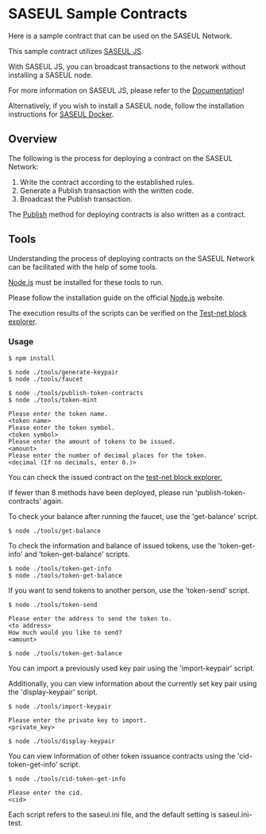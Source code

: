 # SASEUL Sample Contracts

Here is a sample contract that can be used on the SASEUL Network.

This sample contract utilizes [SASEUL JS](https://www.npmjs.com/package/saseul).

With SASEUL JS, you can broadcast transactions to the network without installing a SASEUL node.

For more information on SASEUL JS, please refer to the [Documentation](https://docs.saseul.com/)!

Alternatively, if you wish to install a SASEUL node, follow the installation instructions for [SASEUL Docker](https://hub.docker.com/r/artifriends/saseul-network).

## Overview

The following is the process for deploying a contract on the SASEUL Network:

1. Write the contract according to the established rules.
2. Generate a Publish transaction with the written code.
3. Broadcast the Publish transaction.

The [Publish](https://github.com/saseul/sample-contracts/blob/master/system/main-net/publish.js) method for deploying contracts is also written as a contract.

## Tools

Understanding the process of deploying contracts on the SASEUL Network can be facilitated with the help of some tools.

[Node.js](https://nodejs.org/) must be installed for these tools to run.

Please follow the installation guide on the official [Node.js](https://nodejs.org/) website.

The execution results of the scripts can be verified on the [Test-net block explorer](https://explorer.saseul.com/test-net.html).

### Usage

```shell
$ npm install

$ node ./tools/generate-keypair
$ node ./tools/faucet

$ node ./tools/publish-token-contracts
$ node ./tools/token-mint

Please enter the token name.
<token name>
Please enter the token symbol.
<token symbol>
Please enter the amount of tokens to be issued.
<amount>
Please enter the number of decimal places for the token.
<decimal (If no decimals, enter 0.)>
```

You can check the issued contract on the [test-net block explorer.](https://explorer.saseul.com/test-net.html?ic=ct&ia=list)

If fewer than 8 methods have been deployed, please run 'publish-token-contracts' again.

To check your balance after running the faucet, use the 'get-balance' script.

```shell
$ node ./tools/get-balance
```

To check the information and balance of issued tokens, use the 'token-get-info' and 'token-get-balance' scripts.

```shell
$ node ./tools/token-get-info
$ node ./tools/token-get-balance
```

If you want to send tokens to another person, use the 'token-send' script.

```shell
$ node ./tools/token-send

Please enter the address to send the token to.
<to address>
How much would you like to send?
<amount>

$ node ./tools/token-get-balance
```

You can import a previously used key pair using the 'import-keypair' script.

Additionally, you can view information about the currently set key pair using the 'display-keypair' script.

```shell
$ node ./tools/import-keypair

Please enter the private key to import.
<private_key>

$ node ./tools/display-keypair
```

You can view information of other token issuance contracts using the 'cid-token-get-info' script.

```shell
$ node ./tools/cid-token-get-info

Please enter the cid.
<cid>
```

Each script refers to the saseul.ini file, and the default setting is saseul.ini-test.

